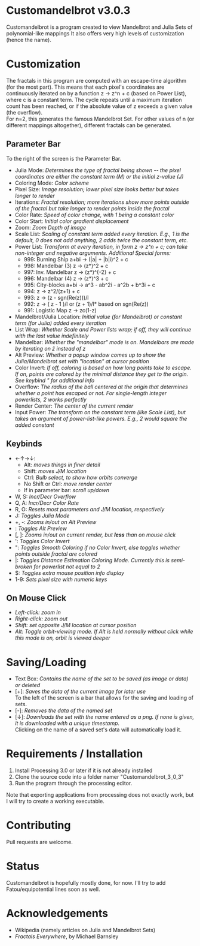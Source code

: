 # Customandelbrot v3.0.3
Customandelbrot is a program created to view Mandelbrot and Julia Sets of polynomial-like mappings
It also offers very high levels of customization (hence the name).

# Customization

The fractals in this program are computed with an escape-time algorithm (for the most part). This means that each pixel's coordinates are continuously iterated on by a function z -> z^n + c (based on Power List), where c is a constant term. The cycle repeats until a maximum iteration count has been reached, or if the absolute value of z exceeds a given value (the overflow).  
For n=2, this generates the famous Mandelbrot Set. For other values of n (or different mappings altogether), different fractals can be generated.

## Parameter Bar

To the right of the screen is the Parameter Bar.
- Julia Mode:    *Determines the type of fractal being shown -- the pixel coordinates are either the constant term (M) or the initial z-value (J)*  
- Coloring Mode: *Color scheme*  
- Pixel Size:    *Image resolution; lower pixel size looks better but takes longer to render*  
- Iterations:    *Fractal resolution; more iterations show more points outside of the fractal but take longer to render points inside the fractal*  
- Color Rate:    *Speed of color change, with 1 being a constant color*  
- Color Start:   *Initial color gradient displacement*  
- Zoom:          *Zoom Depth of image*  
- Scale List:    *Scaling of constant term added every iteration. E.g., 1 is the default, 0 does not add anything, 2 adds twice the constant term, etc.*  
- Power List:    *Transform at every iteration, in form z -> z^n + c; can take non-integer and negative arguments. Additional Special forms:*  
	- 999: Burning Ship          a+bi -> (|a| + |b|i)^2 + c  
	- 998: Mandelbar (3)            z -> (z*)^2 + c  
	- 997: Inv. Mandelbar           z -> (z*)^{-2} + c  
	- 996: Mandelbar (4)            z -> (z*)^3 + c  
	- 995: City-blocks           a+bi -> a^3 - ab^2i - a^2b + b^3i + c  
	- 994:                          z -> z^2/(z+1) + c  
	- 993:                          z -> (z - sgn(Re(z)))/l  
	- 992:                          z -> ( z - 1 )/l or (z + 1)/l* based on sgn(Re(z))  
	- 991: Logistic Map             z -> zc(1-z)  
- Mandelbrot/Julia Location:   *Initial value (for Mandelbrot) or constant term (for Julia) added every iteration*  
- List Wrap:    *Whether Scale and Power lists wrap; if off, they will continue with the last value indefinitely*  
- Mandelbar:    *Whether the "mandelbar" mode is on. Mandelbars are made by iterating on z̄ instead of z*  
- Alt Preview:  *Whether a popup window comes up to show the Julia/Mandelbrot set with "location" at cursor position*  
- Color Invert: *If off, coloring is based on how long points take to escape. If on, points are colored by the minimal distance they get to the origin. See keybind " for additional info*  
- Overflow:     *The radius of the ball centered at the origin that determines whether a point has escaped or not. For single-length integer powerlists, 2 works perfectly*  
- Render Center: *The center of the current render*  
- Input Power:  *The transform on the constant term (like Scale List), but takes an argument of power-list-like powers. E.g., 2 would square the added constant*  

## Keybinds

- ←↑→↓:  
	- Alt: *moves things in finer detail*  
	- Shift: *moves J/M location*  
	- Ctrl: *Bulb select, to show how orbits converge*  
	- No Shift or Ctrl: *move render center*  
	- If in parameter bar: *scroll up/down*  
- W, S: *Incr/Decr Overflow*  
- Q, A: *Incr/Decr Color Rate*  
- R, O: *Resets most parameters and J/M location, respectively*  
- J:    *Toggles Julia Mode*  
- +, -: *Zooms in/out on Alt Preview*  
- \:    *Toggles Alt Preview*  
- [, ]: *Zooms in/out on current render, but **less** than on mouse click*  
- ':    *Toggles Color Invert*  
- ":    *Toggles Smooth Coloring if no Color Invert, else toggles whether points outside fractal are colored*  
- |:    *Toggles Distance Estimation Coloring Mode. Currently this is semi-broken for powerlist not equal to 2*  
- $:    *Toggles extra mouse position info display*  
- 1-9:  *Sets pixel size with numeric keys*  

## On Mouse Click  

- *Left-click: zoom in*  
- *Right-click: zoom out*  
- *Shift: set opposite J/M location at cursor position*  
- *Alt: Toggle orbit-viewing mode. If Alt is held normally without click while this mode is on, orbit is viewed deeper*  

# Saving/Loading

- Text Box: *Contains the name of the set to be saved (as image or data) or deleted*  
- [+]:      *Saves the data of the current image for later use*  
To the left of the screen is a bar that allows for the saving and loading of sets.  
- [-]:      *Removes the data of the named set*  
- [↓]:      *Downloads the set with the name entered as a png. If none is given, it is downloaded with a unique timestamp*.  
Clicking on the name of a saved set's data will automatically load it.  

# Requirements / Installation

1. Install Processing 3.0 or later if it is not already installed  
2. Clone the source code into a folder namer "Customandelbrot_3_0_3"  
3. Run the program through the processing editor.  

Note that exporting applications from processing does not exactly work, but I will try to create a working executable.

# Contributing

Pull requests are welcome.  

# Status

Customandelbrot is hopefully mostly done, for now. I'll try to add Fatou/equipotential lines soon as well.  

# Acknowledgements

- Wikipedia (namely articles on Julia and Mandelbrot Sets)  
- *Fractals Everywhere*, by Michael Barnsley  
